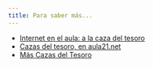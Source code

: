 ```yaml
---
title: Para saber más...
---
```


* <a href="http://www.uib.es/depart/gte/edutec-e/revelec16/adell.htm">Internet en el aula: a la caza del tesoro</a>
* <a href="http://www.aula21.net/cazas/index.htm">Cazas del tesoro, en aula21.net</a>
* <a href="http://www.actilingua.net/portal/index.php?option=com_content&amp;task=category&amp;sectionid=4&amp;id=20&amp;Itemid=47">Más Cazas del Tesoro</a>
